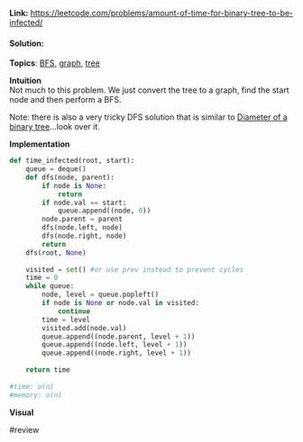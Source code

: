   
**Link:** https://leetcode.com/problems/amount-of-time-for-binary-tree-to-be-infected/  
#### Solution:  
  
**Topics**: [BFS](../DSA/BFS.md), [graph](graph.md), [tree](tree.md)  
  
**Intuition**  
Not much to this problem. We just convert the tree to a graph, find the start node and then perform a BFS.   
  
Note: there is also a very tricky DFS solution that is similar to [Diameter of a binary tree](./Diameter%20of%20a%20binary%20tree.md)...look over it.   
  
**Implementation**  
```python  
def time_infected(root, start):  
	queue = deque()  
	def dfs(node, parent):  
		if node is None:  
			return   
		if node.val == start:  
			queue.append((node, 0))  
		node.parent = parent  
		dfs(node.left, node)  
		dfs(node.right, node)  
		return  
	dfs(root, None)  
  
	visited = set() #or use prev instead to prevent cycles  
	time = 0  
	while queue:  
		node, level = queue.popleft()  
		if node is None or node.val in visited:  
			continue  
		time = level  
		visited.add(node.val)  
		queue.append((node.parent, level + 1))  
		queue.append((node.left, level + 1))  
		queue.append((node.right, level + 1))  
		  
	return time  
  
#time: o(n)  
#memory: o(n)  
```  
  
**Visual**   
  
  
#review   
  
  

